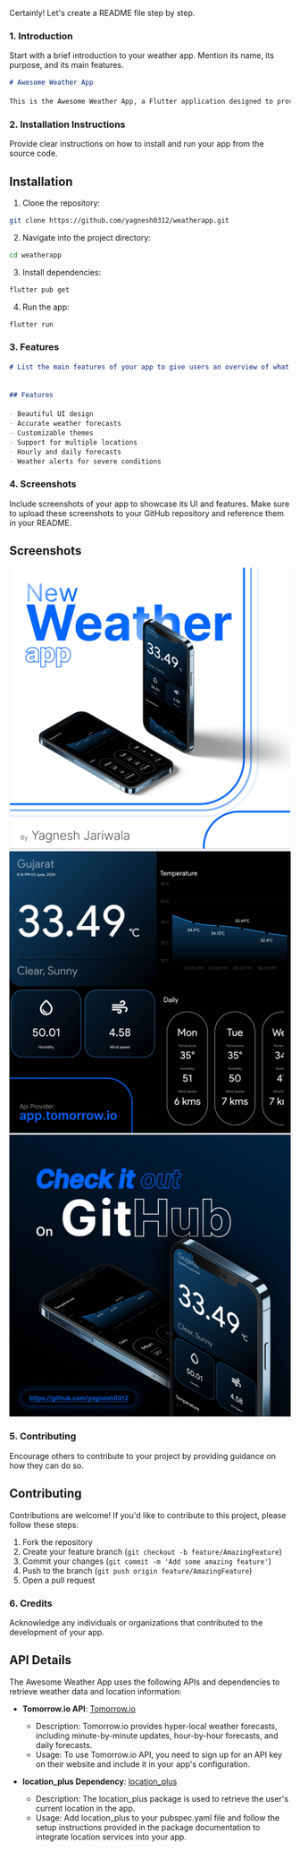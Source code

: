 Certainly! Let's create a README file step by step.

### 1. Introduction

Start with a brief introduction to your weather app. Mention its name, its purpose, and its main features.

```markdown
# Awesome Weather App

This is the Awesome Weather App, a Flutter application designed to provide users with accurate weather forecasts in a beautiful and intuitive way. It offers various features to enhance the user experience while keeping them informed about the weather conditions.
```

### 2. Installation Instructions

Provide clear instructions on how to install and run your app from the source code.

## Installation

1. Clone the repository:

```bash
git clone https://github.com/yagnesh0312/weatherapp.git
```

2. Navigate into the project directory:

```bash
cd weatherapp
```

3. Install dependencies:

```bash
flutter pub get
```

4. Run the app:

```bash
flutter run
```

### 3. Features
```markdown
# List the main features of your app to give users an overview of what they can expect.


## Features

- Beautiful UI design
- Accurate weather forecasts
- Customizable themes
- Support for multiple locations
- Hourly and daily forecasts
- Weather alerts for severe conditions
```

### 4. Screenshots

Include screenshots of your app to showcase its UI and features. Make sure to upload these screenshots to your GitHub repository and reference them in your README.


## Screenshots

![Screenshot 1](images/r1.jpg)
![Screenshot 2](images/r2.jpg)
![Screenshot 3](images/r3.jpg)


### 5. Contributing

Encourage others to contribute to your project by providing guidance on how they can do so.


## Contributing

Contributions are welcome! If you'd like to contribute to this project, please follow these steps:

1. Fork the repository
2. Create your feature branch (`git checkout -b feature/AmazingFeature`)
3. Commit your changes (`git commit -m 'Add some amazing feature'`)
4. Push to the branch (`git push origin feature/AmazingFeature`)
5. Open a pull request


### 6. Credits


Acknowledge any individuals or organizations that contributed to the development of your app.


## API Details

The Awesome Weather App uses the following APIs and dependencies to retrieve weather data and location information:

- **Tomorrow.io API**: [Tomorrow.io](https://www.tomorrow.io/)
  - Description: Tomorrow.io provides hyper-local weather forecasts, including minute-by-minute updates, hour-by-hour forecasts, and daily forecasts.
  - Usage: To use Tomorrow.io API, you need to sign up for an API key on their website and include it in your app's configuration.

- **location_plus Dependency**: [location_plus](https://pub.dev/packages/location_plus)
  - Description: The location_plus package is used to retrieve the user's current location in the app.
  - Usage: Add location_plus to your pubspec.yaml file and follow the setup instructions provided in the package documentation to integrate location services into your app.




